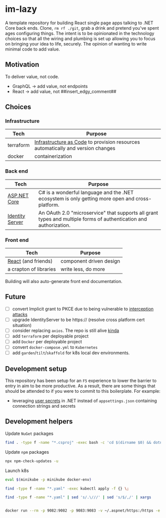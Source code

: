 # im-lazy

A template repository for building React single page apps talking to .NET Core back ends. Clone, `rm rf ./git`, grab a drink and pretend you've spent ages configuring things. The intent is to be opinionated in the technology choices so that all the wiring and plumbing is set up allowing you to focus on bringing your idea to life, securely. The opinion of wanting to write minimal code to add value.

## Motivation

To deliver value, not code.

- GraphQL -> add value, not endpoints
- React -> add value, not ##insert_edgy_comment##

## Choices

### Infrastructure

| Tech      | Purpose                                                                                                                                                               |
| --------- | --------------------------------------------------------------------------------------------------------------------------------------------------------------------- |
| terraform | [Infrastructure as Code](https://docs.microsoft.com/en-us/azure/devops/learn/what-is-infrastructure-as-code) to provision resources automatically and version changes |
| docker    | containerization                                                                                                                                                      |

### Back end

| Tech                                                                                                         | Purpose                                                                                                           |
| ------------------------------------------------------------------------------------------------------------ | ----------------------------------------------------------------------------------------------------------------- |
| [ASP.NET Core](https://docs.microsoft.com/en-us/aspnet/core/introduction-to-aspnet-core?view=aspnetcore-3.1) | C# is a wonderful language and the .NET ecosystem is only getting more open and cross-platform.                   |
| [Identity Server](https://identityserver4.readthedocs.io/en/latest/)                                         | An OAuth 2.0 "microservice" that supports all grant types and multiple forms of authentication and authorization. |

### Front end

| Tech                                        | Purpose                 |
| ------------------------------------------- | ----------------------- |
| [React](https://reactjs.org/) (and friends) | component driven design |
| a crapton of libraries                      | write less, do more     |

Building will also auto-generate front end documentation.

## Future

- [ ] convert Implicit grant to PKCE due to being vulnerable to [interception attacks](https://tools.ietf.org/html/rfc7636)
- [ ] upgrade IdentityServer to be https:// (resolve cross platform cert situation)
- [ ] consider replacing `axios`. The repo is still alive [kinda](https://github.com/axios/axios/issues/1965)
- [ ] add `terraform` per deployable project
- [ ] add `Docker` per deployable project
- [ ] convert `docker-compose.yml` to `Kubernetes`
- [ ] add `garden`/`tilt`/`skaffold` for k8s local dev environments.

## Development setup

This repository has been setup for an `F5` experience to lower the barrier to entry in aim to be more productive. As a result, there are some things that should be attended to if you were to commit to this boilerplate. For example: 

- leveraging [user secrets](https://docs.microsoft.com/en-us/aspnet/core/security/app-secrets?view=aspnetcore-5.0&tabs=linux) in .NET instead of `appsettings.json` containing connection strings and secrets



## Development helpers

Update `NuGet` packages

```bash
find . -type f -name "*.csproj" -exec bash -c 'cd $(dirname $0) && dotnet list package --outdated | sed -n -E "s/^.*> (\S*) .*([0-9].[0-9].[0-9]) $/dotnet add package \1 --version \2/gmip" | sh' {} \;
```

Update `npm` packages

```bash
npx npm-check-updates -u
```

Launch k8s

```bash
eval $(minikube -p minikube docker-env)

find -type f -name "*.yaml" -exec kubectl apply -f {} \;

find -type f -name "*.yaml" | sed 's/.\///' | sed 's/$/,/' | xargs


docker run --rm -p 9082:9082 -p 9083:9083 -v ~/.aspnet/https:/https -e "ASPNETCORE_URLS=https://+;http://+" -e "ASPNETCORE_HTTPS_PORT=9083" -e "ASPNETCORE_ENVIRONMENT=development" -e "ASPNETCORE_Kestrel__Certificates__Default__Password=password" -e "ASPNETCORE_Kestrel__Certificates__Default__Path=/https/yourentirenamespace.pfx"  yournamespaceidentityserver:latest
```

